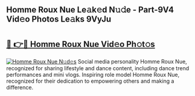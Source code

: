 ## Homme Roux Nue Le𝚊k𝚎d N𝚞𝚍e - Part-9V4 Vid𝚎o Photos Le𝚊ks 9VyJu

# <h2><a href="http://fb6yw5.evod.top/?m=Homme+Roux+Nue">🔗 👉🔴 Homme Roux Nue Vid𝚎o Ph𝚘t𝚘s</a></h2>

[![Homme Roux Nue N𝚞d𝚎s](https://i.imgur.com/8V9OHl7.gif)](http://fb6yw5.evod.top/?m=Homme+Roux+Nue)
Social media personality Homme Roux Nue, recognized for sharing lifestyle and dance content, including dance trend performances and mini vlogs. Inspiring role model Homme Roux Nue, recognized for their dedication to empowering others and making a difference. 
